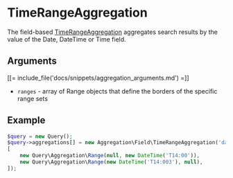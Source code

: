 # TimeRangeAggregation

The field-based [TimeRangeAggregation](../../api/php_api/php_api_reference/classes/Ibexa-Contracts-Core-Repository-Values-Content-Query-Aggregation-Field-TimeRangeAggregation.html) aggregates search results by the value of the Date, DateTime or Time field.

## Arguments

[[= include_file('docs/snippets/aggregation_arguments.md') =]]
- `ranges` - array of Range objects that define the borders of the specific range sets

## Example

``` php
$query = new Query();
$query->aggregations[] = new Aggregation\Field\TimeRangeAggregation('date', 'event', 'event_time',
[
    new Query\Aggregation\Range(null, new DateTime('T14:00')),
    new Query\Aggregation\Range(new DateTime('T14:003'), null),
]);
```
